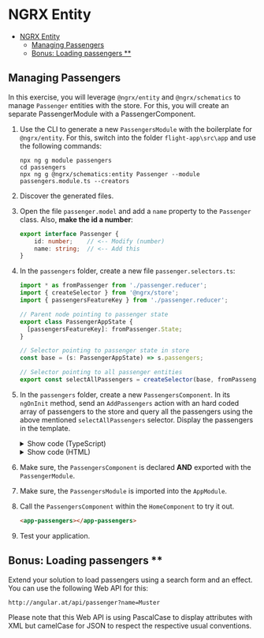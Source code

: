 # NGRX Entity

- [NGRX Entity](#ngrx-entity)
  - [Managing Passengers](#managing-passengers)
  - [Bonus: Loading passengers \*\*](#bonus-loading-passengers-)

## Managing Passengers

In this exercise, you will leverage `@ngrx/entity` and `@ngrx/schematics` to manage `Passenger` entities with the store. For this, you will create an separate PassengerModule with a PassengerComponent.

1. Use the CLI to generate a new `PassengersModule` with the boilerplate for `@ngrx/entity`. For this, switch into the folder `flight-app\src\app` and use the following commands:

   ```
   npx ng g module passengers
   cd passengers
   npx ng g @ngrx/schematics:entity Passenger --module passengers.module.ts --creators
   ```

2. Discover the generated files.

3. Open the file `passenger.model` and add a `name` property to the `Passenger` class. Also, **make the id a number**:

   ```TypeScript
   export interface Passenger {
       id: number;    // <-- Modify (number)
       name: string;  // <-- Add this
   }
   ```

4. In the `passengers` folder, create a new file `passenger.selectors.ts`:

   ```typescript
   import * as fromPassenger from './passenger.reducer';
   import { createSelector } from '@ngrx/store';
   import { passengersFeatureKey } from './passenger.reducer';

   // Parent node pointing to passenger state
   export class PassengerAppState {
     [passengersFeatureKey]: fromPassenger.State;
   }

   // Selector pointing to passenger state in store
   const base = (s: PassengerAppState) => s.passengers;

   // Selector pointing to all passenger entities
   export const selectAllPassengers = createSelector(base, fromPassenger.selectAll);
   ```

5. In the `passengers` folder, create a new `PassengersComponent`. In its `ngOnInit` method, send an `AddPassengers` action with an hard coded array of passengers to the store and query all the passengers using the above mentioned `selectAllPassengers` selector. Display the passengers in the template.

   <details>
   <summary>Show code (TypeScript)</summary>
   <p>

   ```TypeScript
   @Component({
       selector: 'app-passengers',
       templateUrl: './passengers.component.html',
       styleUrls: ['./passengers.component.css']
   })
   export class PassengersComponent implements OnInit {

       constructor(private store: Store<PassengerAppState>) {}

       passengers$: Observable<Passenger[]>;

       ngOnInit(): void {
           this.store.dispatch(addPassengers({ passengers: [{id: 1, name: 'Max'}, {id:2, name: 'Susi'}]}));
           this.passengers$ = this.store.select(selectAllPassengers);
       }

   }
   ```

   </p>
   </details>

   <details>
   <summary>Show code (HTML)</summary>
   <p>

   ```html
   <div class="card">
     <div class="header">
       <h2 class="title">Latest Passengers</h2>
     </div>
     <div class="content">
       <pre>{{ passengers$ | async | json}}</pre>
     </div>
   </div>
   ```

   </p>
   </details>

6. Make sure, the `PassengersComponent` is declared **AND** exported with the `PassengerModule`.

7. Make sure, the `PassengersModule` is imported into the `AppModule`.

8. Call the `PassengersComponent` within the `HomeComponent` to try it out.

   ```html
   <app-passengers></app-passengers>
   ```

9. Test your application.

## Bonus: Loading passengers \*\*

Extend your solution to load passengers using a search form and an effect. You can use the following Web API for this:

    http://angular.at/api/passenger?name=Muster

Please note that this Web API is using PascalCase to display attributes with XML but camelCase for JSON to respect the respective usual conventions.

